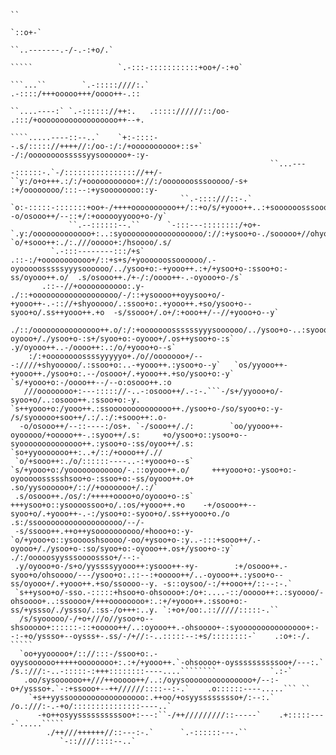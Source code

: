                                                                                                                                                                                                        
                                                                                                                                                                                                        
                                                                                                                                                                                           ``           
                                                                                                                                                                                         `::o+-`        
                                                                                                                                                                            ``..-------.-/-.-:+o/.`     
                                                                                                                                                `````                   `.-:::-:::::::::::+oo+/-:+o`    
                                                                                                                           ```...``        `.-:::::////:.`            .-::::/+++ooooo+++/oooo++-.::     
                                                                                                          ``....----:` `.-:::::://++:.   .::::://////::/oo-         .:::/+oooooooooooooooooo++--+.      
                                                                                 ````.....----::--..`    `+:-::::--.s/::::://++++//:/oo-:/:/+oooooooooo+::s+`      -/:/oooooooosssssyysoooooo+-:y-      
                                                              ``...----::::::-.`-/:::::::::::::::://++/-``y:/o+o+++.:/:/+ooooooooooo+://:/ooooooosssooooo/-s+     :+/oooooooo/:::--:+ysoooooooo::y-     
                                          ``.-::::///::-.`   `o:-:::::-:::::::+oo+-/++++oooooooooo++/::+o/s/+yooo++..:+soooooosssooooo-.:osooooo++oyhsoo+o::y.   -o/osooo++/--::+/:+oooooyyooo+o-/y`    
                 ``.--::::::--.``      `-:::---::::::::/+o+-`.y:/ooooooooooooo+:..:syoooooooooooooooooo/://:+ysoo+o-./sooooo+//ohyooo++.:ssoo+o:.://syoo++/.s:  `o/+sooo++:./:.///ooooo+:/hsoooo/.s/    
             `.-:::--------:::/+s`   .::-:/+ooooooooooo+/::+s+s/+yoooooossoooooo/.-oyooooosssssyyysoooooo/../ysoo+o:-+yooo++.:+/+ysoo+o-:ssoo+o:-ss/oyooo++.o/  .s/osooo++./+-/:/oooo++-.-oyooo+o-/s`   
           .::--//+ooooooooooo:.y- ./::+ooooooooooooooooooo/-/::+ysoooo++oyysoo+o/-+yooo++-.-:://+shyooooo/.:ssoo+o:.+yooo++.+so/ysoo+o--syoo+o/.ss++yooo++.+o  -s/ssooo+/.o+/:+ooo++/--//+yooo+o--y`   
         ./::/ooooooooooooooo++.o/:/:+ooooooossssssyyysoooooo/../ysoo+o-..:syooo++./ysoo+o-:s..-/s+/yyooo+o/-oyooo+/./ysoo+o-:s+/syoo+o:-oyooo+/.os++ysoo+o-:s` .y/oyooo++..-/oooo++:.:/o/+yooo+o--s`   
        :/:+oooooooossssyyyyyo+./o//ooooooo+/---:////+shyooooo/.:ssoo+o:..-+yooo++.:ysoo+o--y`   `os/yyooo++-+yooo++./ysoo+o:.--/osooo+/.+yooo++.+so/ysoo+o:-y` `s/+yooo+o:-/oooo++--/--o:osooo++.:o    
       ///oooooooo+:---::::://-..-:osooo++/.-:-.```-/s+/yyooo+o/-syoo+o/..:osooo++.:ssoo+o:-y.    `s++yooo+o:/yooo++.:ssoooooooooooooo++./ysoo+o-/so/syoo+o:-y-  /s/syooooo+soo++/.:/.:/:+sooo++:.o-    
      -o/osooo++/--::----:/os+. `-/sooo++/./:        `oo/yyooo++-oyooooo/+ooooo++-.:syoo++/.s:     +o/ysoo+o::ysoo+o--syoooooooooooooo++.:ysoo+o-:ss/oyoo++/.s:  `so+yyooooooo++:..+/::/+oooo++/.//     
     `o/+sooo++:./o/::::::----..-:+yooo+o--s`         `s/+yooo+o:/yoooooooooooo/-.::oyooo++.o/     +++yooo+o:-ysoo+o:-oyooooossssshsoo+o-:ssoo+o:-ss/oyooo++.o+   .so/yysoooooo+/:://+ooooooo+/.:/`     
     .s/osooo++./os/:/+++++oooo+o/oyooo+o-:s`          +++ysoo+o::ysoooossoo+o/.:os/+yooo++.+o    -+/osooo++--syoo+o/.+yooo++-.-:/ysoo+o:-syoo+o/.ss++yooo+o./o    .s:/ssooooooooooooooooooo/--/-       
     -s/ssooo++.++o++ysoooooooooo/+hooo+o:-y-         `o/+yooo+o::ysooooshsoooo/-oo/+ysoo+o-:y..-:::+sooo++/.-oyooo+/./ysoo+o-:so/syoo+o:-oyooo++.os+/ysoo+o-:y`  ./:/ooooosyysssoooossso+/--:-`        
     .y/oyooo+o-/s+o/yyssssyyooo++:ysooo++-+y-        :+/osooo++.-syoo+o/ohsoooo/---/ysoo+o:.::--:+ooooo++/..-oyooo++.:ysoo+o--ss/oyooo+/.+yooo++.+so/ssoooo--y. -s::oysoo/-:/++ooo++/::--:-.`          
     `s++ysoo+o/-sso.-:::::+hsoo+o-ohsoooo+:/o+:....-::/ooooo++:.:syoooo/-ohsoooo+..:ssoooo+/+++oooooooo+:.:+/+yooo++.:ssoo+o:-ss/+yssso/./yssso/.:ss-/o+++:..y. `:+o+/oo:.:://///:::::-.``             
      /s/syooooo/-/+o+///o//ysoo+o--shsooooo+::::::-::+ooooo++/..:oyooo++.-ohsoooo+-:syooooooooooooooo+:--:-+o/yssso+--oysss+-.ss/-/+//:-..:::::--:+s/::::::::-`    .:o+:-/.   `````                    
      `oo+yyooooo+/:://:::-/ssoo+o:.-oyysoooooo+++++oooooooo+:.:+/+yooo++.`-ohsoooo+-oyssssssssssoo+/---:.` /s.:///:-..-:::::-:+++::::::::----....````````            `.:-`                             
       .oo/sysoooooo++///++ooooo++/..:/oyysooooooooooooooo+/--:-o+/yssso+.`-:+ssooo+--++//////::::--:-.`    .o::::::----.....``` ``                                                                     
        `+s++yyssooooooooooooooooo:.++oo/+osyysssssssso+/:--:.` /o.:///:-.-+o/:::::::::::::::----..`                                                                                                    
          -+o++osyyssssssssssoo+:---:``-/++/////////::-----`    .+:::::----`.....`````                                                                                                                  
            ./++///++++++//::---:-.`      `.-::::::---.``                                                                                                                                               
               `-::////::::--..`                                                                                                                                                                        
                                                                                                                                                                                                        
